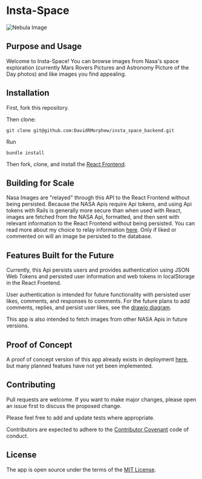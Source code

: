 # Insta-Space

![Nebula Image](https://lh3.googleusercontent.com/YGJ77qN9KiwctZgfqV8Bf3hNo0rZvcFaPKDTkvtS6kVbtwyCS80Pm6dpXzJCCLZE1Q)

## Purpose and Usage

Welcome to Insta-Space! You can browse images from Nasa's space exploration (currently Mars Rovers Pictures and Astronomy Picture of the Day photos) and like images you find appealing.

## Installation

First, fork this repository.

Then clone:
```
git clone git@github.com:DavidRMorphew/insta_space_backend.git
```

Run
```
bundle install
```

Then fork, clone, and install the [React Frontend](https://github.com/DavidRMorphew/insta_space_frontend).

## Building for Scale

Nasa Images are "relayed" through this API to the React Frontend without being persisted. Because the NASA Apis require Api tokens, and using Api tokens with Rails is generally more secure than when used with React, images are fetched from the NASA Api, formatted, and then sent with relevant information to the React Frontend without being persisted. You can read more about my choice to relay information [here](https://davidrmorphew.medium.com/relaying-data-through-a-backend-api-6e7baf39619e). Only if liked or commented on will an image be persisted to the database.

## Features Built for the Future

Currently, this Api persists users and provides authentication using JSON Web Tokens and persisted user information and web tokens in localStorage in the React Frontend.

User authentication is intended for future functionality with persisted user likes, comments, and responses to comments. For the future plans to add comments, replies, and persist user likes, see the  [drawio diagram](/Users/Morpheus299800/Projects/coding_challenges/my-insta-space-split/insta-space-backend/insta_space_backend/database_table.png).

This app is also intended to fetch images from other NASA Apis in future versions.

## Proof of Concept

A proof of concept version of this app already exists in deployment [here](https://insta-space.netlify.app/), but many planned featues have not yet been implemented.

## Contributing

Pull requests are welcome. If you want to make major changes, please open an issue first to discuss the proposed change.

Please feel free to add and update tests where appropriate.

Contributors are expected to adhere to the [Contributor Covenant](https://www.contributor-covenant.org/) code of conduct.

## License
The app is open source under the terms of the [MIT License](https://github.com/DavidRMorphew/insta_space_backend/blob/main/LICENSE.TXT).